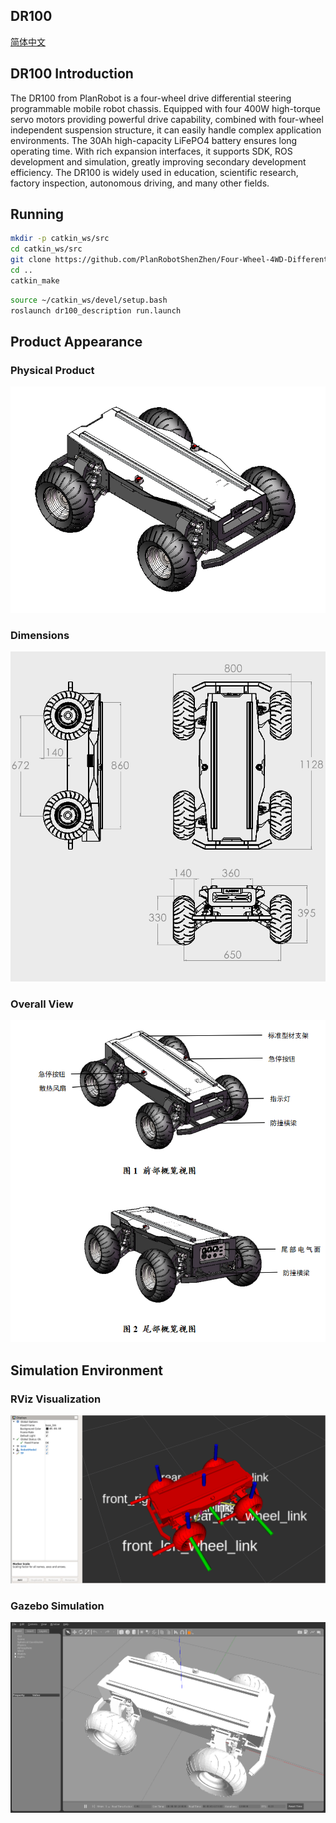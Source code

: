 ## DR100

[简体中文](./README.md)

## DR100 Introduction

The DR100 from PlanRobot is a four-wheel drive differential steering programmable mobile robot chassis. Equipped with four 400W high-torque servo motors providing powerful drive capability, combined with four-wheel independent suspension structure, it can easily handle complex application environments. The 30Ah high-capacity LiFePO4 battery ensures long operating time. With rich expansion interfaces, it supports SDK, ROS development and simulation, greatly improving secondary development efficiency. The DR100 is widely used in education, scientific research, factory inspection, autonomous driving, and many other fields.

## Running

```bash
mkdir -p catkin_ws/src
cd catkin_ws/src
git clone https://github.com/PlanRobotShenZhen/Four-Wheel-4WD-Differential-Steering-Mobile-Robot-Chassis.git
cd ..
catkin_make
```

```bash
source ~/catkin_ws/devel/setup.bash
roslaunch dr100_description run.launch
```

## Product Appearance

### Physical Product
![DR100 Physical Image](./image/dr100.png)

### Dimensions
![DR100 Dimensions](./image/外形尺寸说明图.png)

### Overall View
![DR100 Overview](./image/dr100概览视图.png)

## Simulation Environment

### RViz Visualization
![DR100 RViz](./image/dr100_rviz.png)

### Gazebo Simulation
![DR100 Gazebo](./image/dr100_gazebo.png)